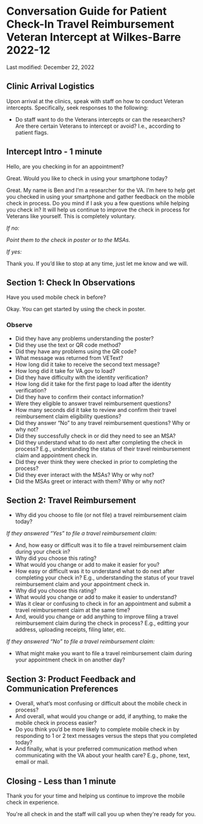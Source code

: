 # Conversation Guide for Patient Check-In Travel Reimbursement Veteran Intercept at Wilkes-Barre 2022-12  

Last modified: December 22, 2022

## Clinic Arrival Logistics

Upon arrival at the clinics, speak with staff on how to conduct Veteran intercepts. Specifically, seek responses to the following: 

- Do staff want to do the Veterans intercepts or can the researchers?  
Are there certain Veterans to intercept or avoid? I.e., according to patient flags. 

## Intercept Intro - 1 minute 

Hello, are you checking in for an appointment?

Great. Would you like to check in using your smartphone today? 

Great. My name is Ben and I’m a researcher for the VA. I’m here to help get you checked in using your smartphone and gather feedback on the mobile check in process. Do you mind if I ask you a few questions while helping you check in? It will help us continue to improve the check in process for Veterans like yourself. This is completely voluntary. 

*If no:* 

*Point them to the check in poster or to the MSAs.* 

*If yes:* 

Thank you. If you’d like to stop at any time, just let me know and we will.    

## Section 1: Check In Observations

Have you used mobile check in before? 

Okay. You can get started by using the check in poster.  

### Observe  

- Did they have any problems understanding the poster? 
- Did they use the text or QR code method? 
- Did they have any problems using the QR code? 
- What message was returned from VEText? 
- How long did it take to receive the second text message? 
- How long did it take for VA.gov to load? 
- Did they have difficulty with the identity verification? 
- How long did it take for the first page to load after the identity verification? 
- Did they have to confirm their contact information?
- Were they eligible to answer travel reimbursement questions? 
- How many seconds did it take to review and confirm their travel reimbursement claim eligibility questions?
- Did they answer “No” to any travel reimbursement questions? Why or why not?
- Did they successfully check in or did they need to see an MSA?
- Did they understand what to do next after completing the check in process? E.g., understanding the status of their travel reimbursement claim and appointment check in.
- Did they ever think they were checked in prior to completing the process?
- Did they ever interact with the MSAs? Why or why not? 
- Did the MSAs greet or interact with them? Why or why not?

## Section 2: Travel Reimbursement 

- Why did you choose to file (or not file) a travel reimbursement claim today? 

*If they answered “Yes” to file a travel reimbursement claim:* 

- And, how easy or difficult was it to file a travel reimbursement claim during your check in?
- Why did you choose this rating?
- What would you change or add to make it easier for you? 
- How easy or difficult was it to understand what to do next after completing your check in? E.g., understanding the status of your travel reimbursement claim and your appointment check in.
- Why did you choose this rating?
- What would you change or add to make it easier to understand? 
- Was it clear or confusing to check in for an appointment and submit a travel reimbursement claim at the same time?
- And, would you change or add anything to improve filing a travel reimbursement claim during the check in process? E.g., editting your address, uploading receipts, filing later, etc.  

*If they answered “No” to file a travel reimbursement claim:*

- What might make you want to file a travel reimbursement claim during your appointment check in on another day? 

## Section 3: Product Feedback and Communication Preferences

- Overall, what’s most confusing or difficult about the mobile check in process?
- And overall, what would you change or add, if anything, to make the mobile check in process easier?
- Do you think you’d be more likely to complete mobile check in by responding to 1 or 2 text messages versus the steps that you completed today? 
- And finally, what is your preferred communication method when communicating with the VA about your health care? E.g., phone, text, email or mail. 

## Closing - Less than 1 minute 

Thank you for your time and helping us continue to improve the mobile check in experience. 

You're all check in and the staff will call you up when they're ready for you. 

